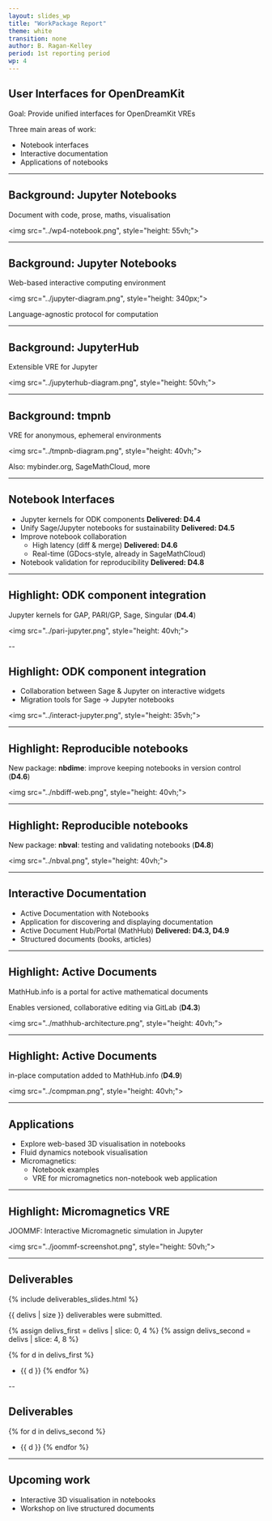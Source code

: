 ```yaml
---
layout: slides_wp
title: "WorkPackage Report"
theme: white
transition: none
author: B. Ragan-Kelley
period: 1st reporting period
wp: 4
---
```



<section data-markdown data-separator="^---\n" data-separator-vertical="^--\n">

## User Interfaces for OpenDreamKit

Goal: Provide unified interfaces for OpenDreamKit VREs

Three main areas of work:

- Notebook interfaces
- Interactive documentation
- Applications of notebooks


---
## Background: Jupyter Notebooks

Document with  code, prose, maths, visualisation

<img src="../wp4-notebook.png", style="height: 55vh;">


---
## Background: Jupyter Notebooks

Web-based interactive computing environment

<img src="../jupyter-diagram.png", style="height: 340px;">

Language-agnostic protocol for computation

---
## Background: JupyterHub

Extensible VRE for Jupyter

<img src="../jupyterhub-diagram.png", style="height: 50vh;">

---
## Background: tmpnb

VRE for anonymous, ephemeral environments

<img src="../tmpnb-diagram.png", style="height: 40vh;">

Also: mybinder.org, SageMathCloud, more


---
## Notebook Interfaces

- Jupyter kernels for ODK components **Delivered: D4.4**
- Unify Sage/Jupyter notebooks for sustainability **Delivered: D4.5**
- Improve notebook collaboration
   - High latency (diff & merge) **Delivered: D4.6**
   - Real-time (GDocs-style, already in SageMathCloud)
- Notebook validation for reproducibility **Delivered: D4.8**

---
## Highlight: ODK component integration

Jupyter kernels for GAP, PARI/GP, Sage, Singular (**D4.4**)

<img src="../pari-jupyter.png", style="height: 40vh;">

--
## Highlight: ODK component integration

- Collaboration between Sage & Jupyter on interactive widgets
- Migration tools for Sage → Jupyter notebooks


<img src="../interact-jupyter.png", style="height: 35vh;">

---
## Highlight: Reproducible notebooks

New package: **nbdime**: improve keeping notebooks in version control (**D4.6**)

<img src="../nbdiff-web.png", style="height: 40vh;">


---
## Highlight: Reproducible notebooks

New package: **nbval**: testing and validating notebooks (**D4.8**)

<img src="../nbval.png", style="height: 40vh;">

---
## Interactive Documentation

- Active Documentation with Notebooks
- Application for discovering and displaying documentation
- Active Document Hub/Portal (MathHub) **Delivered: D4.3, D4.9**
- Structured documents (books, articles)


---
## Highlight: Active Documents

MathHub.info is a portal for active mathematical documents

Enables versioned, collaborative editing via GitLab (**D4.3**)

<img src="../mathhub-architecture.png", style="height: 40vh;">

---
## Highlight: Active Documents

in-place computation added to MathHub.info (**D4.9**)

<img src="../compman.png", style="height: 40vh;">

---
## Applications

- Explore web-based 3D visualisation in notebooks
- Fluid dynamics notebook visualisation
- Micromagnetics:
   - Notebook examples
   - VRE for micromagnetics non-notebook web application

---
## Highlight: Micromagnetics VRE

JOOMMF: Interactive Micromagnetic simulation in Jupyter

<img src="../joommf-screenshot.png", style="height: 50vh;">

---
## Deliverables

{% include deliverables_slides.html %}

{{ delivs | size }} deliverables were submitted.

{% assign delivs_first = delivs | slice: 0, 4 %}
{% assign delivs_second = delivs | slice: 4, 8 %}

{% for d in delivs_first %}
- {{ d }}
{% endfor %}

--
## Deliverables

{% for d in delivs_second %}
- {{ d }}
{% endfor %}


---
## Upcoming work

- Interactive 3D visualisation in notebooks
- Workshop on live structured documents

</section>


